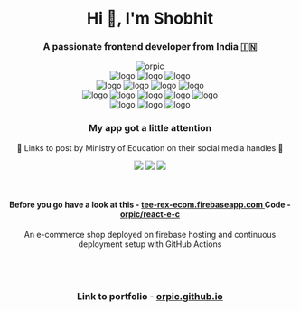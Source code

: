 <h1 align="center">Hi 👋, I'm Shobhit</h1>
<h3 align="center">A passionate frontend developer from India 🇮🇳</h3>
<div  align="center"><img src="https://github-readme-stats-sigma-five.vercel.app/api?username=orpic&show_icons=true&theme=great-gatsby&locale=en" alt="orpic" /></div>

<div align="center" >
<img src="https://img.shields.io/badge/React%20JS-61DAFB.svg?style=for-the-badge&logo=React&logoColor=black" alt="logo" />
<img src="https://img.shields.io/badge/React%20Router-cc80ff?style=for-the-badge&logo=react-router&logoColor=white" alt="logo" />
<img src="https://img.shields.io/badge/redux-ffaa77.svg?style=for-the-badge&logo=redux&logoColor=%3F7DF1E" alt="logo" />
</div>
<div align="center">
<img src="https://img.shields.io/badge/HTML5-E34F26.svg?style=for-the-badge&logo=HTML5&logoColor=white" alt="logo" />
<img src="https://img.shields.io/badge/CSS3-1572B6.svg?style=for-the-badge&logo=CSS3&logoColor=white" alt="logo" />
<img src="https://img.shields.io/badge/CSS%20Modules-orange.svg?style=for-the-badge&logo=CSS-Modules&logoColor=white" alt="logo" />
<img src="https://img.shields.io/badge/JavaScript-F7DF1E.svg?style=for-the-badge&logo=JavaScript&logoColor=black" alt="logo" />
</div>
<div align="center">
<img src="https://img.shields.io/badge/GitHub-green.svg?style=for-the-badge&logo=GitHub&logoColor=white" alt="logo" />
<img src="https://img.shields.io/badge/Git-F05032.svg?style=for-the-badge&logo=Git&logoColor=white" alt="logo" />
<img src="https://img.shields.io/badge/github%20actions-%232671E5.svg?style=for-the-badge&logo=githubactions&logoColor=white" alt="logo" />
<img src="https://img.shields.io/badge/Firebase-FFCA28.svg?style=for-the-badge&logo=Firebase&logoColor=black" alt="logo" />
<img src="https://img.shields.io/badge/GitHub%20Pages-red.svg?style=for-the-badge&logo=GitHub-Pages&logoColor=white" alt="logo" />
</div>
<div align="center">
<img src="https://img.shields.io/badge/Tailwind%20CSS-06B6D4.svg?style=for-the-badge&logo=Tailwind-CSS&logoColor=white" alt="logo" />
<img src="https://img.shields.io/badge/Sass-CC6699.svg?style=for-the-badge&logo=Sass&logoColor=white" alt="logo" />
<img src="https://img.shields.io/badge/Framer-0055FF.svg?style=for-the-badge&logo=Framer&logoColor=white" alt="logo" />
</div>

<h3 align="center">My app got a little attention</h3>

<div align="center">🔗 Links to post by Ministry of Education on their social media handles 🔗</div>
<div align="center">

<a href="https://www.facebook.com/816797071666133/posts/3406182552727559" target="_blank" ><img src="https://img.shields.io/badge/Facebook-1877F2.svg?style=badge&logo=Facebook&logoColor=white" /></a> <a href="https://twitter.com/DrRPNishank/status/1281976438590070784" target="_blank" ><img src="https://img.shields.io/badge/Twitter-1DA1F2.svg?style=badge&logo=Twitter&logoColor=white" /></a> <a href="https://www.instagram.com/p/CCfqiKOpTTf/" target="_blank" ><img src="https://img.shields.io/badge/Instagram-E4405F.svg?style=badge&logo=Instagram&logoColor=white" /></a>

</div>
<br>
<h4 align="center" >Before you go have a look at this - <a href="https://tee-rex-ecom.firebaseapp.com/" > tee-rex-ecom.firebaseapp.com </a> Code - <a href="https://github.com/orpic/react-e-c" > orpic/react-e-c </a></h4>
<div align="center" >An e-commerce shop deployed on firebase hosting and continuous deployment setup with GitHub Actions</div>
<br>
<br>
<br>
<h3 align="center" >Link to portfolio - <a href="https://orpic.github.io" >orpic.github.io</a></h3>
